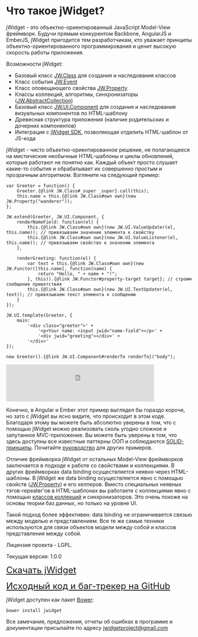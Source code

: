 ﻿# Что такое jWidget?

jWidget - это объектно-ориентированный JavaScript Model-View фреймворк.
Будучи прямым конкурентом Backbone, AngularJS и EmberJS, jWidget пригодится тем разработчикам,
кто уважает принципы объектно-ориентированного программирования и ценит высокую скорость работы приложения.

Возможности jWidget:

* Базовый класс [JW.Class](#!/guide/rujwclass) для создания и наследования классов
* Класс события [JW.Event](#!/guide/rujwevent)
* Класс оповещающего свойства [JW.Property](#!/guide/rujwproperty)
* Классы коллекций, алгоритмы, синхронизаторы ([JW.AbstractCollection](#!/guide/rujwabstractcollection))
* Базовый класс [JW.UI.Component](#!/guide/rujwuicomponent) для создания и наследования визуальных компонентов по HTML-шаблону
* Древесная структура приложения (наличие родительских и дочерних компонентов)
* Интеграция с [jWidget SDK](https://github.com/enepomnyaschih/jwsdk/wiki/), позволяющая отделить HTML-шаблон от JS-кода

jWidget - чисто объектно-ориентированное решение, не полагающееся на мистические необычные HTML-шаблоны и циклы
обновлений, которые работают не понятно как. Каждый объект просто слушает какие-то события и обрабатывает их
совершенно простым и прозрачным алгоритмом. Взгляните на следующий пример:

    var Greeter = function() {
        Greeter.{@link JW.Class#_super _super}.call(this);
        this.name = this.{@link JW.Class#own own}(new JW.Property("wanderer"));
    };
    
    JW.extend(Greeter, JW.UI.Component, {
        renderNameField: function(el) {
            this.{@link JW.Class#own own}(new JW.UI.ValueUpdater(el, this.name)); // привязываем значение элемента к свойству
            this.{@link JW.Class#own own}(new JW.UI.ValueListener(el, this.name)); // привязываем свойство к значению элемента
        },
        
        renderGreeting: function(el) {
            var text = this.{@link JW.Class#own own}(new JW.Functor([this.name], function(name) {
                return "Hello, " + name + "!";
            }, this)).{@link JW.Functor#property-target target}; // строим сообщение приветствия
            this.{@link JW.Class#own own}(new JW.UI.TextUpdater(el, text)); // привязываем текст элемента к сообщению
        }
    });
    
    JW.UI.template(Greeter, {
        main:
            '<div class="greeter">' +
                '<p>Your name: <input jwid="name-field"></p>' +
                '<div jwid="greeting"></div>' +
            '</div>'
    });
    
    new Greeter().{@link JW.UI.Component#renderTo renderTo}("body");

<iframe frameborder="0" width="400" height="100" src="http://enepomnyaschih.github.io/mt/1.0.0/greeter.html"></iframe>

Конечно, в Angular и Ember этот пример выглядел бы гораздо короче, но зато с jWidget вы ясно видите, что происходит в
этом коде. Благодаря этому вы можете быть абсолютно уверены в том, что с помощью jWidget можно реализовать сколь
угодно сложное и запутанное MVC-приложение. Вы можете быть уверены в том, что здесь доступны все известные
паттерны ООП и соблюдаются <a href="http://ru.wikipedia.org/wiki/SOLID_(%D0%BE%D0%B1%D1%8A%D0%B5%D0%BA%D1%82%D0%BD%D0%BE-%D0%BE%D1%80%D0%B8%D0%B5%D0%BD%D1%82%D0%B8%D1%80%D0%BE%D0%B2%D0%B0%D0%BD%D0%BD%D0%BE%D0%B5_%D0%BF%D1%80%D0%BE%D0%B3%D1%80%D0%B0%D0%BC%D0%BC%D0%B8%D1%80%D0%BE%D0%B2%D0%B0%D0%BD%D0%B8%D0%B5)">SOLID-принципы</a>.
Почитайте [руководство](#!/guide/rusample1) для других примеров.

Отличие фреймворка jWidget от остальных Model-View фреймворков заключается в подходе к работе со свойствами и коллекциями.
В других фреймворках data binding осуществляется неявно через HTML-шаблоны. В jWidget же data binding осуществляется
явно с помощью свойств ([JW.Property](#!/guide/rujwproperty)) и его хелперов.
Вместо специальных неявных тэгов-repeater'ов в HTML-шаблонах вы работаете с коллекциями
явно с помощью [классов коллекций](#!/guide/rujwabstractcollection) и синхронизаторов.
Это очень похоже на основы теории баз данных, но только на уровне UI.

Такой подход более эффективен: data binding не ограничивается связью между моделью и представлением. Все те же самые
техники используются для связи объектов модели между собой и классов представления между собой.

Лицензия проекта - LGPL.

Текущая версия: 1.0.0

<font size="5">[Скачать jWidget](guides/endownload/jwidget.zip)</font>

<font size="5">[Исходный код и баг-трекер на GitHub](https://github.com/enepomnyaschih/jwidget)</font>

jWidget доступен как пакет [Bower](http://bower.io/):

    bower install jwidget

Все замечания, предложения, отчеты об ошибках в программе и документации присылайте по адресу
[jwidgetproject@gmail.com](mailto:jwidgetproject@gmail.com)
